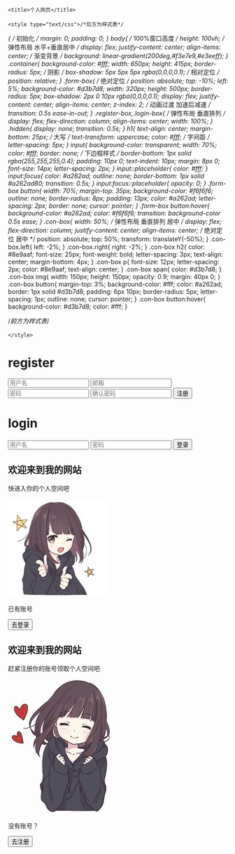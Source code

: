 <!DOCTYPE html>
<html>

<head>
    <meta http-equiv="content-type" content="text/html; charset=utf-8">
    <meta name="viewport" content="width=device-width,initial-scale=1,maximum-scale=1,user-scalable=no">

    <title>个人网页</title>
    
    <style type="text/css">/*后方为样式表*/

*{
    /* 初始化 */
    margin: 0;
    padding: 0;
}
body{
    /* 100%窗口高度 */
    height: 100vh;
    /* 弹性布局 水平+垂直居中 */
    display: flex;
    justify-content: center;
    align-items: center;
    /* 渐变背景 */
    background: linear-gradient(200deg,#f3e7e9,#e3eeff);
}
.container{
    background-color: #fff;
    width: 650px;
    height: 415px;
    border-radius: 5px;
    /* 阴影 */
    box-shadow: 5px 5px 5px rgba(0,0,0,0.1);
    /* 相对定位 */
    position: relative;
}
.form-box{
    /* 绝对定位 */
    position: absolute;
    top: -10%;
    left: 5%;
    background-color: #d3b7d8;
    width: 320px;
    height: 500px;
    border-radius: 5px;
    box-shadow: 2px 0 10px rgba(0,0,0,0.1);
    display: flex;
    justify-content: center;
    align-items: center;
    z-index: 2;
    /* 动画过渡 加速后减速 */
    transition: 0.5s ease-in-out;
}
.register-box,.login-box{
    /* 弹性布局 垂直排列 */
    display: flex;
    flex-direction: column;
    align-items: center;
    width: 100%;
}
.hidden{
    display: none;
    transition: 0.5s;
}
h1{
    text-align: center;
    margin-bottom: 25px;
    /* 大写 */
    text-transform: uppercase;
    color: #fff;
    /* 字间距 */
    letter-spacing: 5px;
}
input{
    background-color: transparent;
    width: 70%;
    color: #fff;
    border: none;
    /* 下边框样式 */
    border-bottom: 1px solid rgba(255,255,255,0.4);
    padding: 10px 0;
    text-indent: 10px;
    margin: 8px 0;
    font-size: 14px;
    letter-spacing: 2px;
}
input::placeholder{
    color: #fff;
}
input:focus{
    color: #a262ad;
    outline: none;
    border-bottom: 1px solid #a262ad80;
    transition: 0.5s;
}
input:focus::placeholder{
    opacity: 0;
}
.form-box button{
    width: 70%;
    margin-top: 35px;
    background-color: #f6f6f6;
    outline: none;
    border-radius: 8px;
    padding: 13px;
    color: #a262ad;
    letter-spacing: 2px;
    border: none;
    cursor: pointer;
}
.form-box button:hover{
    background-color: #a262ad;
    color: #f6f6f6;
    transition: background-color 0.5s ease;
}
.con-box{
    width: 50%;
    /* 弹性布局 垂直排列 居中 */
    display: flex;
    flex-direction: column;
    justify-content: center;
    align-items: center;
    /* 绝对定位 居中 */
    position: absolute;
    top: 50%;
    transform: translateY(-50%);
}
.con-box.left{
    left: -2%;
}
.con-box.right{
    right: -2%;
}
.con-box h2{
    color: #8e9aaf;
    font-size: 25px;
    font-weight: bold;
    letter-spacing: 3px;
    text-align: center;
    margin-bottom: 4px;
}
.con-box p{
    font-size: 12px;
    letter-spacing: 2px;
    color: #8e9aaf;
    text-align: center;
}
.con-box span{
    color: #d3b7d8;
}
.con-box img{
    width: 150px;
    height: 150px;
    opacity: 0.9;
    margin: 40px 0;
}
.con-box button{
    margin-top: 3%;
    background-color: #fff;
    color: #a262ad;
    border: 1px solid #d3b7d8;
    padding: 6px 10px;
    border-radius: 5px;
    letter-spacing: 1px;
    outline: none;
    cursor: pointer;
}
.con-box button:hover{
    background-color: #d3b7d8;
    color: #fff;
}

/*前方为样式表*/

    
    </style>
</head>
<body background="登录页图.jpg">
    <div class="container">
        <div class="form-box">
            <!-- 注册 -->
            <div class="register-box hidden">
                <h1>register</h1>
                <input type="text" placeholder="用户名">
                <input type="email" placeholder="邮箱">
                <input type="password" placeholder="密码">
                <input type="password" placeholder="确认密码">
                <button>注册</button>
            </div>
            <!-- 登录 -->
            <div class="login-box hidden">
                <h1>login</h1>
                <input type="text" placeholder="用户名">
                <input type="password" placeholder="密码">
                <button>登录</button>
            </div>
        </div>
        <div class="con-box left">
            <h2>欢迎来到<span>我的网站</span></h2>
            <p>快进入你的<span>个人空间</span>吧</p>
            <img src="下载.jpg" alt="">
            <p>已有账号</p>
            <button id="login">去登录</button>
        </div>
        <div class="con-box right">
            <h2>欢迎来到<span>我的网站</span></h2>
            <p>赶紧注册你的账号<span>领取个人空间</span>吧</p>
            <img src="2.jpg" alt="">
            <p>没有账号？</p>
            <button id="register">去注册</button>
        </div>
    </div>
    <script>
        // 要操作到的元素
        let login=document.getElementById('login');
        let register=document.getElementById('register');
        let form_box=document.getElementsByClassName('form-box')[0];
        let register_box=document.getElementsByClassName('register-box')[0];
        let login_box=document.getElementsByClassName('login-box')[0];
        // 去注册按钮点击事件
        register.addEventListener('click',()=>{
            form_box.style.transform='translateX(80%)';
            login_box.classList.add('hidden');
            register_box.classList.remove('hidden');
        })
        // 去登录按钮点击事件
        login.addEventListener('click',()=>{
            form_box.style.transform='translateX(0%)';
            register_box.classList.add('hidden');
            login_box.classList.remove('hidden');
        })
    </script>
</body>

</html>
